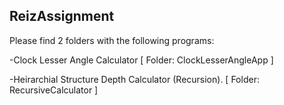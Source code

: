 ## ReizAssignment
Please find 2 folders with the following programs:

-Clock Lesser Angle Calculator  [ Folder: ClockLesserAngleApp ]

-Heirarchial Structure Depth Calculator (Recursion).  [ Folder: RecursiveCalculator ] 

